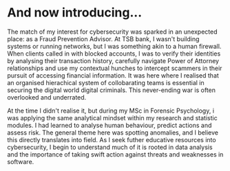 # And now introducing...

The match of my interest for cybersecurity was sparked in an unexpected place: as a Fraud Prevention Advisor. At TSB bank, I wasn't building systems or running networks, but I was 
something akin to a human firewall. When clients called in with blocked accounts, I was to verify their identities by analysing their transaction history, carefully navigate Power
of Attorney relationships and use my contextual hunches to intercept scammers in their pursuit of accessing financial information. It was here where I realised that an organised 
hierachical system of collobarating teams is essential in securing the digital world digital criminals. This never-ending war is often overlooked and underrated. 

At the time I didn't realise it, but during my MSc in Forensic Psychology, i was applying the same analytical mindset within my research and statistic modules. I had learned to analyse human behaviour, predict actions and assess risk. The general theme here was spotting anomalies, and I believe this directly translates into field. As I seek futher educative resources into cybersecurity, I begin to understand much of it is rooted in data analysis and the importance of taking swift action against threats and weaknesses in software. 


